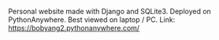 Personal website made with Django and SQLite3. Deployed on PythonAnywhere. Best viewed on laptop / PC.
Link: https://bobyang2.pythonanywhere.com/
